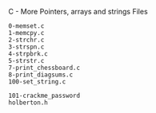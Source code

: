 C - More Pointers, arrays and strings
Files

    0-memset.c
    1-memcpy.c
    2-strchr.c
    3-strspn.c
    4-strpbrk.c
    5-strstr.c
    7-print_chessboard.c
    8-print_diagsums.c
    100-set_string.c

    101-crackme_password
    holberton.h
